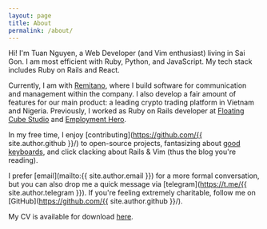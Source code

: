 ```yaml
---
layout: page
title: About
permalink: /about/
---
```


Hi! I'm Tuan Nguyen, a Web Developer (and Vim enthusiast) living in Sai Gon. I am most efficient with Ruby, Python, and JavaScript. My tech stack includes Ruby on Rails and React.

Currently, I am with [Remitano](https://remitano.com), where I build software for communication and management within the company. I also develop a fair amount of features for our main product: a leading crypto trading platform in Vietnam and Nigeria. Previously, I worked as Ruby on Rails developer at [Floating Cube Studio](https://floatingcube.com/) and [Employment Hero](https://employmenthero.com/).


In my free time, I enjoy [contributing](https://github.com/{{ site.author.github }}/) to open-source projects, fantasizing about [good keyboards](https://voltcave.com/wp-content/uploads/2021/05/RJ45-2.jpg), and click clacking about Rails & Vim (thus the blog you're reading).

I prefer [email](mailto:{{ site.author.email }}) for a more formal conversation, but you can also drop me a quick message via [telegram](https://t.me/{{ site.author.telegram }}). If you're feeling extremely charitable, follow me on [GitHub](https://github.com/{{ site.author.github }}/).

My CV is available for download [here](../TuanNguyen_resume.pdf).
